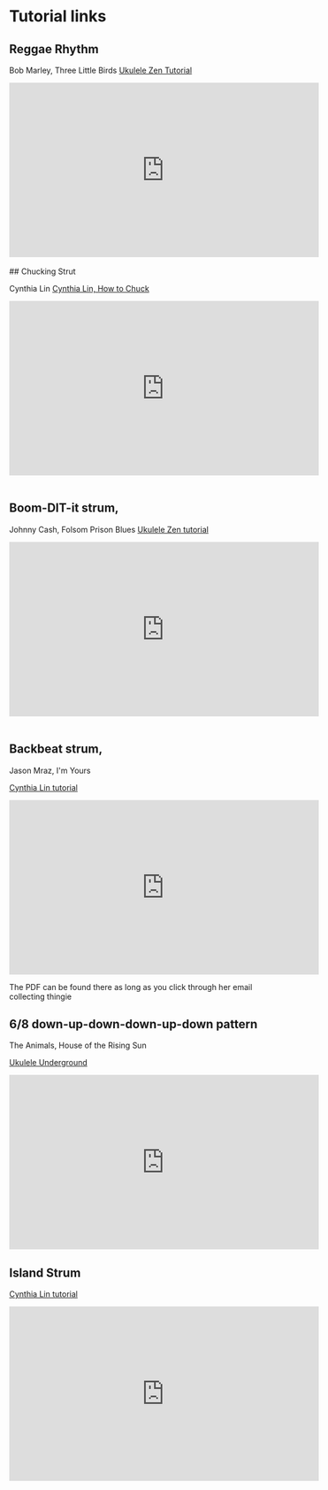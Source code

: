 # Tutorial links

## Reggae Rhythm

Bob Marley, Three Little Birds
[Ukulele Zen Tutorial](https://www.youtube.com/watch?v=P7mTUjtlYAU)

<iframe width="560" height="315" 
src="https://www.youtube.com/embed/P7mTUjtlYAU" frameborder="0" allow="accelerometer; autoplay; encrypted-media; gyroscope; picture-in-picture" 
allowfullscreen></iframe>
<br><br>
## Chucking Strut

Cynthia Lin
[Cynthia Lin, How to Chuck](https://www.youtube.com/watch?v=MBBmUVqM6Vw)

<iframe width="560" height="315" 
src="https://www.youtube.com/embed/MBBmUVqM6Vw" frameborder="0" allow="accelerometer; autoplay; encrypted-media; gyroscope; picture-in-picture" 
allowfullscreen></iframe>
<br><br>

## Boom-DIT-it strum,

Johnny Cash, Folsom Prison Blues
[Ukulele Zen tutorial](https://www.youtube.com/watch?v=iyVE5DXC860)

<iframe width="560" height="315" 
src="https://www.youtube.com/embed/iyVE5DXC860" frameborder="0" allow="accelerometer; autoplay; encrypted-media; gyroscope; picture-in-picture" 
allowfullscreen></iframe>
<br><br>

## Backbeat strum, 

Jason Mraz, I'm Yours

[Cynthia Lin tutorial](https://www.youtube.com/watch?v=Ailz-IgzeM4)

<iframe width="560" height="315" 
src="https://www.youtube.com/embed/Ailz-IgzeM4" frameborder="0" allow="accelerometer; autoplay; encrypted-media; gyroscope; picture-in-picture" 
allowfullscreen></iframe>

The PDF can be found there as long as you click through her email collecting thingie

## 6/8 down-up-down-down-up-down pattern

The Animals, House of the Rising Sun

[Ukulele Underground](https://www.youtube.com/watch?v=CYgbNChIy8U)

<iframe width="560" height="315" 
src="https://www.youtube.com/embed/CYgbNChIy8U" frameborder="0" allow="accelerometer; autoplay; encrypted-media; gyroscope; picture-in-picture" 
allowfullscreen></iframe>

<br>

## Island Strum

[Cynthia Lin tutorial](https://www.youtube.com/watch?v=qqDiaZ-pqyA)

<iframe width="560" height="315" 
src="https://www.youtube.com/embed/qqDiaZ-pqyA"" frameborder="0" allow="accelerometer; autoplay; encrypted-media; gyroscope; picture-in-picture" 
allowfullscreen></iframe>


